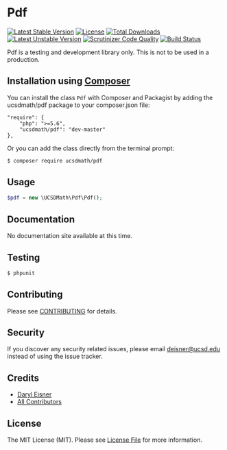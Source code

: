 # Pdf[![Latest Stable Version](https://poser.pugx.org/ucsdmath/Pdf/v/stable)](https://packagist.org/packages/ucsdmath/Pdf)[![License](https://poser.pugx.org/ucsdmath/Pdf/license)](https://packagist.org/packages/ucsdmath/Pdf)[![Total Downloads](https://poser.pugx.org/ucsdmath/Pdf/downloads)](https://packagist.org/packages/ucsdmath/Pdf)[![Latest Unstable Version](https://poser.pugx.org/ucsdmath/Pdf/v/unstable)](https://packagist.org/packages/ucsdmath/Pdf)[![Scrutinizer Code Quality](https://scrutinizer-ci.com/g/ucsdmath/Pdf/badges/quality-score.png?b=master)](https://scrutinizer-ci.com/g/ucsdmath/Pdf/?branch=master)[![Build Status](https://scrutinizer-ci.com/g/ucsdmath/Pdf/badges/build.png?b=master)](https://scrutinizer-ci.com/g/ucsdmath/Pdf/code-structure/master)Pdf is a testing and development library only. This is not to be used in a production.## Installation using [Composer](http://getcomposer.org/)You can install the class ```Pdf``` with Composer and Packagist byadding the ucsdmath/pdf package to your composer.json file:```"require": {    "php": ">=5.6",    "ucsdmath/pdf": "dev-master"},```Or you can add the class directly from the terminal prompt:```bash$ composer require ucsdmath/pdf```## Usage``` php$pdf = new \UCSDMath\Pdf\Pdf();```## DocumentationNo documentation site available at this time.<!-- [Check out the documentation](http://math.ucsd.edu/~deisner/documentation/Pdf/) -->## Testing``` bash$ phpunit```## ContributingPlease see [CONTRIBUTING](CONTRIBUTING.md) for details.## SecurityIf you discover any security related issues, please email deisner@ucsd.edu instead of using the issue tracker.## Credits- [Daryl Eisner](https://github.com/UCSDMath)- [All Contributors](../../contributors)## LicenseThe MIT License (MIT). Please see [License File](LICENSE) for more information.